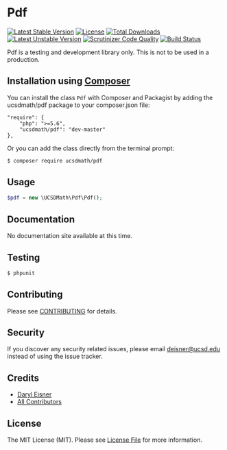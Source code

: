 # Pdf[![Latest Stable Version](https://poser.pugx.org/ucsdmath/Pdf/v/stable)](https://packagist.org/packages/ucsdmath/Pdf)[![License](https://poser.pugx.org/ucsdmath/Pdf/license)](https://packagist.org/packages/ucsdmath/Pdf)[![Total Downloads](https://poser.pugx.org/ucsdmath/Pdf/downloads)](https://packagist.org/packages/ucsdmath/Pdf)[![Latest Unstable Version](https://poser.pugx.org/ucsdmath/Pdf/v/unstable)](https://packagist.org/packages/ucsdmath/Pdf)[![Scrutinizer Code Quality](https://scrutinizer-ci.com/g/ucsdmath/Pdf/badges/quality-score.png?b=master)](https://scrutinizer-ci.com/g/ucsdmath/Pdf/?branch=master)[![Build Status](https://scrutinizer-ci.com/g/ucsdmath/Pdf/badges/build.png?b=master)](https://scrutinizer-ci.com/g/ucsdmath/Pdf/code-structure/master)Pdf is a testing and development library only. This is not to be used in a production.## Installation using [Composer](http://getcomposer.org/)You can install the class ```Pdf``` with Composer and Packagist byadding the ucsdmath/pdf package to your composer.json file:```"require": {    "php": ">=5.6",    "ucsdmath/pdf": "dev-master"},```Or you can add the class directly from the terminal prompt:```bash$ composer require ucsdmath/pdf```## Usage``` php$pdf = new \UCSDMath\Pdf\Pdf();```## DocumentationNo documentation site available at this time.<!-- [Check out the documentation](http://math.ucsd.edu/~deisner/documentation/Pdf/) -->## Testing``` bash$ phpunit```## ContributingPlease see [CONTRIBUTING](CONTRIBUTING.md) for details.## SecurityIf you discover any security related issues, please email deisner@ucsd.edu instead of using the issue tracker.## Credits- [Daryl Eisner](https://github.com/UCSDMath)- [All Contributors](../../contributors)## LicenseThe MIT License (MIT). Please see [License File](LICENSE) for more information.